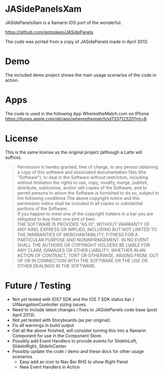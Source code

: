 # JASidePanelsXam

JASidePanelsXam is a Xamarin IOS port of the wonderful: 

<https://github.com/gotosleep/JASidePanels>

The code was ported from a copy of JASidePanels made in April 2013.

# Demo
The included demo project shows the main usage scenarios of the code in action.

# Apps
The code is used in the following App 
WherestheMatch.com on IPhone <https://itunes.apple.com/gb/app/wheresthematch/id733712320?mt=8>

# License
This is the same license as the original project (although a Latte will suffice). 
> Permission is hereby granted, free of charge, to any person obtaining a copy of
> this software and associated documentation files (the "Software"), to deal in
> the Software without restriction, including without limitation the rights to
> use, copy, modify, merge, publish, distribute, sublicense, and/or sell copies
> of the Software, and to permit persons to whom the Software is furnished to do
> so, subject to the following conditions 
> The above copyright notice and this permission notice shall be included in all
> copies or substantial portions of the Software.  
If you happen to meet one of the copyright holders in a bar you are obligated
> to buy them one pint of beer.  
> THE SOFTWARE IS PROVIDED "AS IS", WITHOUT WARRANTY OF ANY KIND, EXPRESS OR
> IMPLIED, INCLUDING BUT NOT LIMITED TO THE WARRANTIES OF MERCHANTABILITY,
> FITNESS FOR A PARTICULAR PURPOSE AND NONINFRINGEMENT. IN NO EVENT SHALL THE
> AUTHORS OR COPYRIGHT HOLDERS BE LIABLE FOR ANY CLAIM, DAMAGES OR OTHER
> LIABILITY, WHETHER IN AN ACTION OF CONTRACT, TORT OR OTHERWISE, ARISING FROM,
> OUT OF OR IN CONNECTION WITH THE SOFTWARE OR THE USE OR OTHER DEALINGS IN THE
> SOFTWARE.

# Future / Testing
- Not yet tested with IOS7 SDK and the IOS 7 SDK status bar / UINavigationController sizing issues.
- Need to include latest changes / fixes to JASidePanels code base (post April 2013).
- Not yet tested with Storyboards (as per original).
- Fix all warnings in build output
- Get all the above finished, will consider turning this into a Xamarin Component for use in the Component Store.
- Possibly add Event Handlers to provide events for SlideInLeft, SlideInRight, SlideInCenter
- Possibly update the code / demo and these docs for other usage scenarios
	- Easy add an icon to Nav Bar RHS to show Right Panel 
	- New Event Handlers in Action












